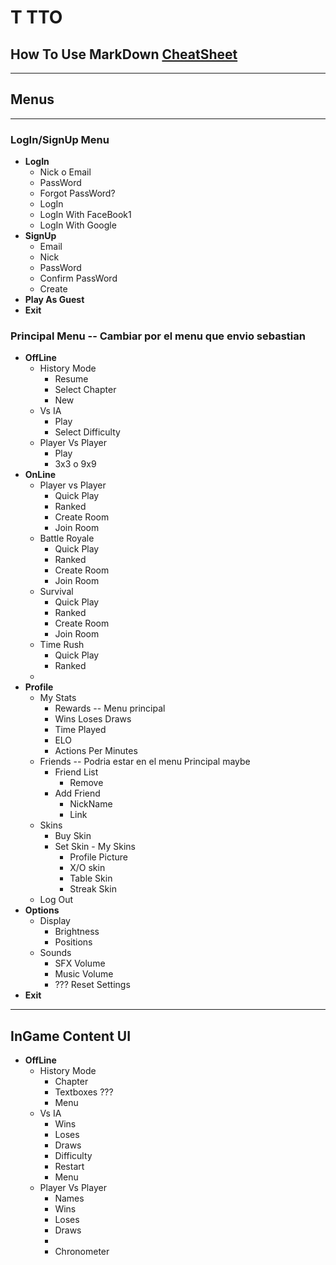 # T TTO

## How To Use MarkDown [CheatSheet](https://www.markdownguide.org/cheat-sheet/)

---

## **Menus**

---

### **LogIn/SignUp Menu**

- **LogIn**
  - Nick o Email
  - PassWord
  - Forgot PassWord?
  - LogIn
  - LogIn With FaceBook1
  - LogIn With Google
- **SignUp**
  - Email
  - Nick
  - PassWord
  - Confirm PassWord
  - Create
- **Play As Guest**
- **Exit**

### **Principal Menu** -- Cambiar por el menu que envio sebastian

- **OffLine**
  - History Mode
    - Resume
    - Select Chapter
    - New
  - Vs IA
    - Play
    - Select Difficulty
  - Player Vs Player
    - Play
    - 3x3 o 9x9
- **OnLine**
  - Player vs Player
    - Quick Play
    - Ranked
    - Create Room
    - Join Room
  - Battle Royale
    - Quick Play
    - Ranked
    - Create Room
    - Join Room
  - Survival
    - Quick Play
    - Ranked
    - Create Room
    - Join Room
  - Time Rush
    - Quick Play
    - Ranked
  - 
- **Profile**
  - My Stats
    - Rewards -- Menu principal
    - Wins Loses Draws
    - Time Played
    - ELO
    - Actions Per Minutes
  - Friends -- Podria estar en el menu Principal maybe
    - Friend List
      - Remove
    - Add Friend
      - NickName
      - Link
  - Skins
    - Buy Skin
    - Set Skin - My Skins
      - Profile Picture
      - X/O skin
      - Table Skin
      - Streak Skin
  - Log Out
- **Options**
  - Display
    - Brightness
    - Positions
  - Sounds
    - SFX Volume
    - Music Volume
    - ??? Reset Settings
- **Exit**

---

## InGame Content UI

- **OffLine**
  - History Mode
    - Chapter
    - Textboxes ???
    - Menu
  - Vs IA
    - Wins
    - Loses
    - Draws
    - Difficulty
    - Restart
    - Menu
  - Player Vs Player
    - Names
    - Wins
    - Loses
    - Draws
    -
    - Chronometer
